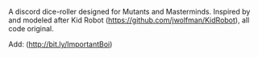 A discord dice-roller designed for Mutants and Masterminds. Inspired by and modeled after Kid Robot (https://github.com/jwolfman/KidRobot), all code original.

Add: (http://bit.ly/ImportantBoi)
